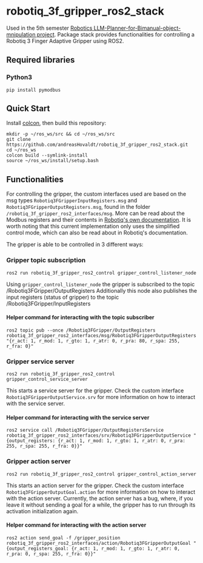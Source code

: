 # robotiq_3f_gripper_ros2_stack
Used in the 5th semester [Robotics LLM-Planner-for-Bimanual-object-mnipulation project](https://github.com/andreasHovaldt/LLM-Planner-for-Bimanual-object-manipulation). Package stack provides functionalities for controlling a Robotiq 3 Finger Adaptive Gripper using ROS2.

## Required libraries
### Python3
```shell
pip install pymodbus
```

## Quick Start
Install [colcon](https://docs.ros.org/en/humble/Tutorials/Colcon-Tutorial.html#install-colcon), then build this repository:

```shell
mkdir -p ~/ros_ws/src && cd ~/ros_ws/src
git clone https://github.com/andreasHovaldt/robotiq_3f_gripper_ros2_stack.git
cd ~/ros_ws
colcon build --symlink-install
source ~/ros_ws/install/setup.bash
```

## Functionalities
For controlling the gripper, the custom interfaces used are based on the msg types ```Robotiq3FGripperInputRegisters.msg```
and ```Robotiq3FGripperOutputRegisters.msg```, found in the folder ```/robotiq_3f_gripper_ros2_interfaces/msg```. More can be read about the Modbus registers and their contents in [Robotiq's own documentation](https://assets.robotiq.com/website-assets/support_documents/document/3-Finger_PDF_20210617.pdf).
It is worth noting that this current implementation only uses the simplified control mode, which can also be read about in Robotiq's documentation. 

The gripper is able to be controlled in 3 different ways:

### Gripper topic subscription
```shell
ros2 run robotiq_3f_gripper_ros2_control gripper_control_listener_node
```
Using ```gripper_control_listener_node``` the gripper is subscribed to the topic /Robotiq3FGripper/OutputRegisters
Additionally this node also publishes the input registers (status of gripper) to the topic /Robotiq3FGripper/InputRegisters

#### Helper command for interacting with the topic subscriber
```shell
ros2 topic pub --once /Robotiq3FGripper/OutputRegisters robotiq_3f_gripper_ros2_interfaces/msg/Robotiq3FGripperOutputRegisters "{r_act: 1, r_mod: 1, r_gto: 1, r_atr: 0, r_pra: 80, r_spa: 255, r_fra: 0}"
```


### Gripper service server
```shell
ros2 run robotiq_3f_gripper_ros2_control gripper_control_service_server
```
This starts a service server for the gripper. Check the custom interface ```Robotiq3FGripperOutputService.srv``` for more information on how to interact with the service server.

#### Helper command for interacting with the service server
```shell
ros2 service call /Robotiq3FGripper/OutputRegistersService robotiq_3f_gripper_ros2_interfaces/srv/Robotiq3FGripperOutputService "{output_registers: {r_act: 1, r_mod: 1, r_gto: 1, r_atr: 0, r_pra: 255, r_spa: 255, r_fra: 0}}"
```


### Gripper action server
```shell
ros2 run robotiq_3f_gripper_ros2_control gripper_control_action_server
```
This starts an action server for the gripper. Check the custom interface ```Robotiq3FGripperOutputGoal.action``` for more information on how to interact with the action server.
Currently, the action server has a bug, where, if you leave it without sending a goal for a while, the gripper has to run through its activation initialization again.

#### Helper command for interacting with the action server
```shell
ros2 action send_goal -f /gripper_position robotiq_3f_gripper_ros2_interfaces/action/Robotiq3FGripperOutputGoal "{output_registers_goal: {r_act: 1, r_mod: 1, r_gto: 1, r_atr: 0, r_pra: 0, r_spa: 255, r_fra: 0}}"
```




